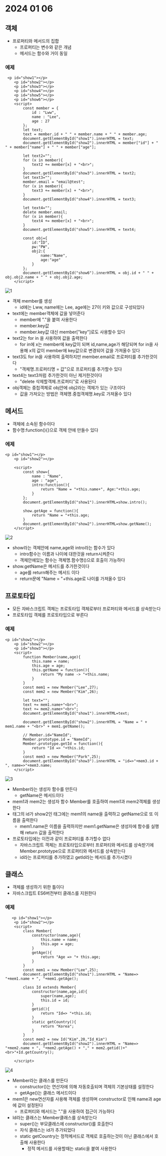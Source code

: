 # 2024 01 06

## 객체
- 프로퍼티와 메서드의 집합
    - 프로퍼티는 변수와 같은 개념
    - 메서드는 함수와 거이 동일

### 예제
```
 <p id="show1"></p>
    <p id="show2"></p>
    <p id="show3"></p>
    <p id="show4"></p>
    <p id="show5"></p>
    <p id="show6"></p>
    <script>
        const member = {
            id : "Lww",
            name : "Lee",
            age : 27
        };
        let text;
        text = member.id + " " + member.name + " " + member.age;
        document.getElementById("show1").innerHTML = text;
        document.getElementById("show2").innerHTML = member["id"] + " " + member["name"] + " " + member["age"];

        let text2="";
        for (x in member){
            text2 += member[x] + "<br>";
        }
        document.getElementById("show3").innerHTML = text2;
        let text3="";
        member.email = "email@test";
        for (x in member){
            text3 += member[x] + "<br>";
        }
        document.getElementById("show4").innerHTML = text3;

        let text4="";
        delete member.email;
        for (x in member){
            text4 += member[x] + "<br>";
        }
        document.getElementById("show5").innerHTML = text4;

        const obj={
            id:"ID",
            pw:"PW",
            obj2:{
                name:"Name",
                age:"age"
            }
        };
        document.getElementById("show6").innerHTML = obj.id + " " + obj.obj2.name + " " + obj.obj2.age;
    </script>
```
![1](./images/24_0106/1.png)   
- 객체 member를 생성
    - id에는 Lww, name에는 Lee, age에는 27이 키와 값으로 구성되있다
- text에는 member객체에 값을 넣어준다
    - member에 "."을 붙여 사용한다
    - member.key값
    - member.key값 대신 member["key"]로도 사용할수 있다
- text2는 for in 을 사용하여 값을 출력한다
    - for in에 x는 member에 key값이 되며 id,name,age가 해당되며 for in을 사용해 x의 값이 member에 key값으로 변경되어 값을 가져올수 있다
- text3도 for in을 사용하여 출력하지만 member.email로 프로퍼티를 추가한것이다
    - "객체명.프로퍼티명 = 값"으로 프로퍼티를 추가할수 있다
- text4는 text3처럼 추가한것이 아닌 제거한것이다
    - "delete 삭제할객체.프로퍼티"로 사용된다
- obj객체는 중첩객체로 obj안에 obj2라는 객체가 있는 구조이다
    - 값을 가져오는 방법은 객체명.중첩객체명.key로 가져올수 있다

## 메서드
- 객체에 소속된 함수이다
- 함수명:function(){}으로 객체 안에 만들수 있다

### 에제
```
<p id="show1"></p>
    <p id="show2"></p>
    
    <script>
        const show={
            name : "Name",
            age : "age",
            intro:function(){
                return "Name = "+this.name+", Age:"+this.age;
            }
        };
        document.getElementById("show1").innerHTML=show.intro();

        show.getAge = function(){
            return "Name = "+this.age;
        }
        document.getElementById("show2").innerHTML=show.getName();
    </script>
```
![2](./images/24_0106/2.png)     
- show라는 객체안에 name,age와 intro라는 함수가 있다
    - intro함수는 이름과 나이에 대한것을 return시켜준다
    - 객체안에있는 함수는 객체명.함수명()으로 호출이 가능하다
- show.getName은 메서드를 추가한것이다
    - age를 return해주는 메서드 이다
    - return문에 "Name = "+this.age로 나이를 가져올수 있다

## 프로토타입
- 모든 자바스크립트 객체는 프로토타입 객체로부터 프로퍼티와 메서드를 상속받는다
- 프로토타입 객체를 프로토타입으로 부른다
### 예제
```
<p id="show1"></p>
    <p id="show2"></p>
    <p id="show3"></p>
    <script>
        function Member(name,age){
            this.name = name;
            this.age = age;
            this.getName = function(){
                return "My name -> "+this.name;
            }
        }
        const mem1 = new Member("Lee",27);
        const mem2 = new Member("Kim",26);

        let text="";
        text += mem1.name+"<br>";
        text += mem2.name+"<br>";
        document.getElementById("show1").innerHTML=text;

        document.getElementById("show2").innerHTML = "Name = " + mem1.name + "<br>" + mem1.getName();
        
        // Member.id="NameId";
        Member.prototype.id = "NameId";
        Member.prototype.getId = function(){
            return "Id => "+this.id;
        }
        const mem3 = new Member("Park",25);
        document.getElementById("show3").innerHTML = "id=>"+mem3.id + ", name=>"+mem3.name;
    </script>
```
![3](./images/24_0106/3.png)    
- Member라는 생성자 함수를 만든다
    - getName은 메서드이다
- mem1과 mem2는 생성자 함수 Member를 호출하여 mem1과 mem2객체를 생성한다
- 태그의 id가 show2인 태그에는 mem1의 name을 출력하고 getName으로 또 이름을 출력한다
    - mem1.name은 이름을 출력하지만 mem1.getName은 생성자에 함수를 실행해 return 값을 출력한다
- 프로토타입에는 이전과 같이 프로퍼티를 추가할수 없다
    - 자바스크립트 객체는 프로토타입으로부터 프로퍼티와 메서드를 상속받기에 Member.prototype으로 프로퍼티와 메서드를 상속받는다
    - id라는 프로퍼티를 추가하였고 getId라는 메서드를 추가시켰다

## 클래스
- 객체를 생성하기 위한 틀이다
- 자바스크립트 ES6버전부터 클래스를 지원한다

### 예제
```
   <p id="show1"></p>
    <p id="show2"></p>
    <script>
        class Member{
            constructor(name,age){
                this.name = name;
                this.age = age;
            }
            getAge(){
                return "Age => "+ this.age;
            }
        }
        const mem1 = new Member("Lee",25);
        document.getElementById("show1").innerHTML = "Name=> "+mem1.name + ", "+mem1.getAge();

        class Id extends Member{
            constructor(name,age,id){
                super(name,age);
                this.id = id;
            }
            getid(){
                return "Id=> "+this.id;
            }
            static getCountry(){
                return "Korea";
            }
        }
        const mem2 = new Id("Kim",20,"Id_Kim")
        document.getElementById("show2").innerHTML = "Name=> "+mem2.name + ", "+mem2.getAge() + "," + mem2.getid()+"<br>"+Id.getCountry();

    </script>
```
![4](./images/24_0106/4.png)   
- Member라는 클래스를 만든다
    - constructor()는 연산자에 의해 자동호출되며 객체의 기본상태를 설정한다
    - getAge()는 클래스 메서드이다
- mem1은 new연산자를 사용해 객체를 생성하며 constructor로 인해 name과 age에 값이 설정된다
    - 프로퍼티와 메서드는 "."을 사용하여 접근이 가능하다
- Id라는 클래스는 Member클래스를 상속받는다
    - super()는 부모클래스에 constructor()를 호출한다
    - 자식 클래스는 id가 추가되었다
    - static getCountry는 정적메서드로 객체로 호출하는것이 아닌 클래스에서 호출해 사용한다
        - 정적 메서드를 사용할때는 static을 붙여 사용한다
